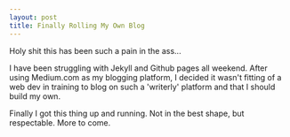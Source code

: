 ```yaml
---
layout: post
title: Finally Rolling My Own Blog
---
```



Holy shit this has been such a pain in the ass...

I have been struggling with Jekyll and Github pages all weekend. After using Medium.com as my blogging platform, I decided it wasn't fitting of a web dev in training to blog on such a 'writerly' platform and that I should build my own. 

Finally I got this thing up and running. Not in the best shape, but respectable. More to come. 